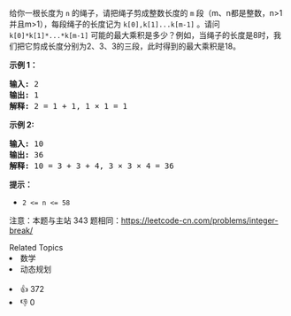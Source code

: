 <p>给你一根长度为 <code>n</code> 的绳子，请把绳子剪成整数长度的 <code>m</code> 段（m、n都是整数，n&gt;1并且m&gt;1），每段绳子的长度记为 <code>k[0],k[1]...k[m-1]</code> 。请问 <code>k[0]*k[1]*...*k[m-1]</code> 可能的最大乘积是多少？例如，当绳子的长度是8时，我们把它剪成长度分别为2、3、3的三段，此时得到的最大乘积是18。</p>

<p><strong>示例 1：</strong></p>

<pre><strong>输入: </strong>2
<strong>输出: </strong>1
<strong>解释: </strong>2 = 1 + 1, 1 &times; 1 = 1</pre>

<p><strong>示例&nbsp;2:</strong></p>

<pre><strong>输入: </strong>10
<strong>输出: </strong>36
<strong>解释: </strong>10 = 3 + 3 + 4, 3 &times;&nbsp;3 &times;&nbsp;4 = 36</pre>

<p><strong>提示：</strong></p>

<ul>
	<li><code>2 &lt;= n &lt;= 58</code></li>
</ul>

<p>注意：本题与主站 343 题相同：<a href="https://leetcode-cn.com/problems/integer-break/">https://leetcode-cn.com/problems/integer-break/</a></p>
<div><div>Related Topics</div><div><li>数学</li><li>动态规划</li></div></div><br><div><li>👍 372</li><li>👎 0</li></div>
